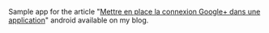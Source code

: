 Sample app for the article "[Mettre en place la connexion Google+ dans une application](http://blog.rolandl.fr/2015-02-15-mettre-en-place-la-connexion-google-plus-dans-une-application-android.html)" android available on my blog.

